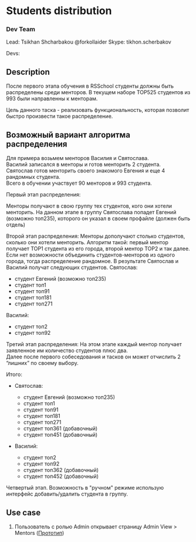 # Students distribution

### Dev Team
Lead:
Tsikhan Shcharbakou @forkollaider Skype: tikhon.scherbakov

Devs:

## Description 
После первого этапа обучения в RSSchool студенты должны быть распределены среди менторов. 
В текущем наборе TOP525 студентов из 993 были направленны к менторам. 

Цель данного таска - реализовать функциональность, которая позволит быстро произвести такое распределение.

## Возможный вариант алгоритма распределения
Для примера возьмем менторов Василия и Святослава.  
Василий записался в менторы и готов менторить 2 студента.  
Святослав готов менторить своего знакомого Евгения и еще 4 рандомных студента.  
Всего в обучении участвует 90 менторов и 993 студента.

Первый этап распределения: 

Менторы получают  в свою группу тех студентов, кого они хотели менторить.
На данном этапе в группу Святослава попадет Евгений (возможно топ235), которого он указал в своем профайле (должен быть отдель)

Второй этап распределения:
Mенторы дополучают столько студентов, сколько они хотели менторить. 
Алгоритм такой: первый ментор получает TOP1 студента из его города, второй ментор TOP2 и так далее.
Если нет возможности объединить студентов-менторов из одного города, тогда распределение рандомное. 
В результате Святослав и Василий получат следующих студентов.
Святослав:
   - студент Евгений (возможно топ235)
   - студент топ1
   - студент топ91
   - студент топ181
   - студент топ271

Василий:
   - студент топ2
   - студент топ92

Третий этап распределения:
На этом этапе каждый ментор получает заявленное им количество студентов плюс два.  
Далее после первого собеседования и тасков он может отчислить 2 “лишних” по своему выбору.

Итого:   
  - Святослав:
    - студент Евгений (возможно топ235)
    - студент топ1
    - студент топ91
    - студент топ181
    - студент топ271
    - студент топ361 (добавочный)
    - студент топ451 (добавочный)

  - Василий:
    - студент топ2
    - студент топ92
    - студент топ362 (добавочный)
    - студент топ452 (добавочный)

Четвертый этап.
Возможность в "ручном" режиме использую интерфейс добавить/удалить студента в группу. 

## Use case
1) Пользователь с ролью Admin открывает страницу Admin View > Mentors ([Прототип](https://sonejka.github.io/rs-kittens/dist/admin-mentors.html))



